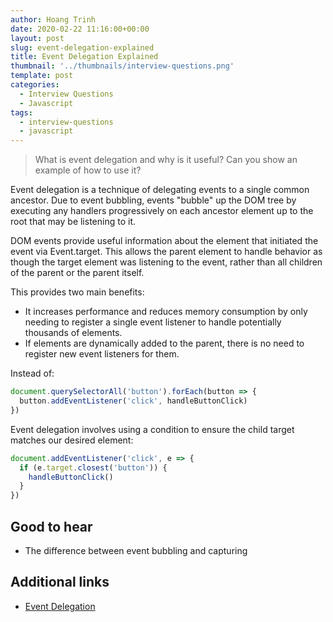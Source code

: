 ```yaml
---
author: Hoang Trinh
date: 2020-02-22 11:16:00+00:00
layout: post
slug: event-delegation-explained
title: Event Delegation Explained
thumbnail: '../thumbnails/interview-questions.png'
template: post
categories:
  - Interview Questions
  - Javascript
tags:
  - interview-questions
  - javascript
---
```


> What is event delegation and why is it useful? Can you show an example of how to use it?

Event delegation is a technique of delegating events to a single common ancestor. Due to event bubbling, events "bubble" up the DOM tree by executing any handlers progressively on each ancestor element up to the root that may be listening to it.

DOM events provide useful information about the element that initiated the event via Event.target. This allows the parent element to handle behavior as though the target element was listening to the event, rather than all children of the parent or the parent itself.

This provides two main benefits:

- It increases performance and reduces memory consumption by only needing to register a single event listener to handle potentially thousands of elements.
- If elements are dynamically added to the parent, there is no need to register new event listeners for them.

Instead of:

```javascript
document.querySelectorAll('button').forEach(button => {
  button.addEventListener('click', handleButtonClick)
})
```

Event delegation involves using a condition to ensure the child target matches our desired element:

```javascript
document.addEventListener('click', e => {
  if (e.target.closest('button')) {
    handleButtonClick()
  }
})
```

## Good to hear

- The difference between event bubbling and capturing

## Additional links

- [Event Delegation](https://davidwalsh.name/event-delegate)
